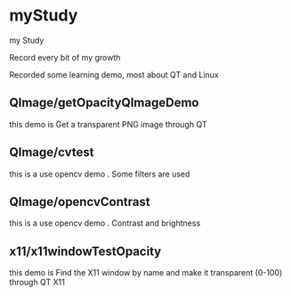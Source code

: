 # myStudy
my Study

Record every bit of my growth

Recorded some learning demo, most about QT and Linux

## QImage/getOpacityQImageDemo
this demo is Get a transparent PNG image through QT

## QImage/cvtest
this is a use opencv demo . Some filters are used

## QImage/opencvContrast
this is a use opencv demo . Contrast and brightness

## x11/x11windowTestOpacity
this demo is Find the X11 window by name and make it transparent (0-100) through QT X11
